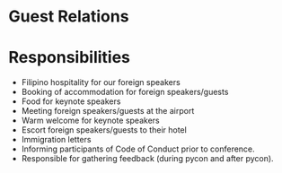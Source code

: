 Guest Relations
===============

Responsibilities
================

* Filipino hospitality for our foreign speakers
* Booking of accommodation for foreign speakers/guests
* Food for keynote speakers
* Meeting foreign speakers/guests at the airport
* Warm welcome for keynote speakers
* Escort foreign speakers/guests to their hotel
* Immigration letters
* Informing participants of Code of Conduct prior to conference.
* Responsible for gathering feedback (during pycon and after pycon).
